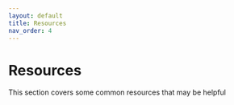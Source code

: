 ```yaml
---
layout: default
title: Resources
nav_order: 4
---
```


# Resources
This section covers some common resources that may be helpful